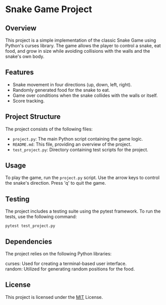 # Snake Game Project

## Overview

This project is a simple implementation of the classic Snake Game using Python's curses library. The game allows the player to control a snake, eat food, and grow in size while avoiding collisions with the walls and the snake's own body.

## Features

- Snake movement in four directions (up, down, left, right).
- Randomly generated food for the snake to eat.
- Game over conditions when the snake collides with the walls or itself.
- Score tracking.

## Project Structure

The project consists of the following files:

- `project.py`: The main Python script containing the game logic.
- `README.md`: This file, providing an overview of the project.
- `test_project.py`: Directory containing test scripts for the project.

## Usage

To play the game, run the `project.py` script. Use the arrow keys to control the snake's direction. Press 'q' to quit the game.


## Testing
The project includes a testing suite using the pytest framework. To run the tests, use the following command:

`pytest test_project.py`

## Dependencies
The project relies on the following Python libraries:

curses: Used for creating a terminal-based user interface.  
random: Utilized for generating random positions for the food.


## License
This project is licensed under the [MIT](https://choosealicense.com/licenses/mit/) License.


